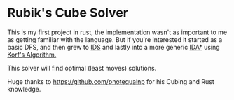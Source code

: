# Rubik's Cube Solver

This is my first project in rust, the implementation wasn't as important to me as getting familiar with the language.
But if you're interested it started as a basic DFS, and then grew to [IDS](https://en.wikipedia.org/wiki/Iterative_deepening_depth-first_search) and lastly into a more generic [IDA*](https://en.wikipedia.org/wiki/Iterative_deepening_A*) using [Korf's Algorithm.](https://en.wikipedia.org/wiki/Optimal_solutions_for_the_Rubik%27s_Cube#Korf's_algorithm)

This solver will find optimal (least moves) solutions.

Huge thanks to https://github.com/pnotequalnp for his Cubing and Rust knowledge.
